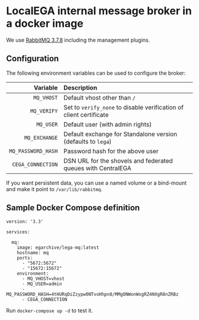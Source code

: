 # LocalEGA internal message broker in a docker image

We use [RabbitMQ 3.7.8](https://hub.docker.com/_/rabbitmq) including the management plugins.

## Configuration

The following environment variables can be used to configure the broker:

| Variable | Description |
|---------:|:------------|
| `MQ_VHOST` | Default vhost other than `/` |
| `MQ_VERIFY` | Set to `verify_none` to disable verification of client certificate |
| `MQ_USER` | Default user (with admin rights) |
| `MQ_EXCHANGE` | Default exchange for Standalone version (defaults to `lega`) |
| `MQ_PASSWORD_HASH` | Password hash for the above user |
| `CEGA_CONNECTION` | DSN URL for the shovels and federated queues with CentralEGA |

If you want persistent data, you can use a named volume or a bind-mount and make it point to `/var/lib/rabbitmq`.

## Sample Docker Compose definition

```
version: '3.3'

services:

  mq:
    image: egarchive/lega-mq:latest
    hostname: mq
    ports:
      - "5672:5672"
      - "15672:15672"
    environment:
      - MQ_VHOST=vhost
      - MQ_USER=admin
      - MQ_PASSWORD_HASH=4tHURqDiZzypw0NTvoHhpn8/MMgONWonWxgRZ4NXgR8nZRBz
      - CEGA_CONNECTION

```

Run `docker-compose up -d` to test it.

